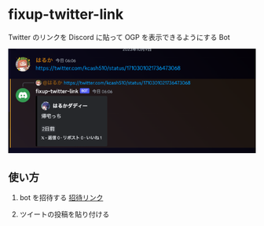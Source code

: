 # fixup-twitter-link

Twitter のリンクを Discord に貼って OGP を表示できるようにする Bot

![](./preview.png)

## 使い方

1. bot を招待する
   [招待リンク](https://discord.com/api/oauth2/authorize?client_id=1160624929306325103&permissions=274877999104&scope=bot)

2. ツイートの投稿を貼り付ける
